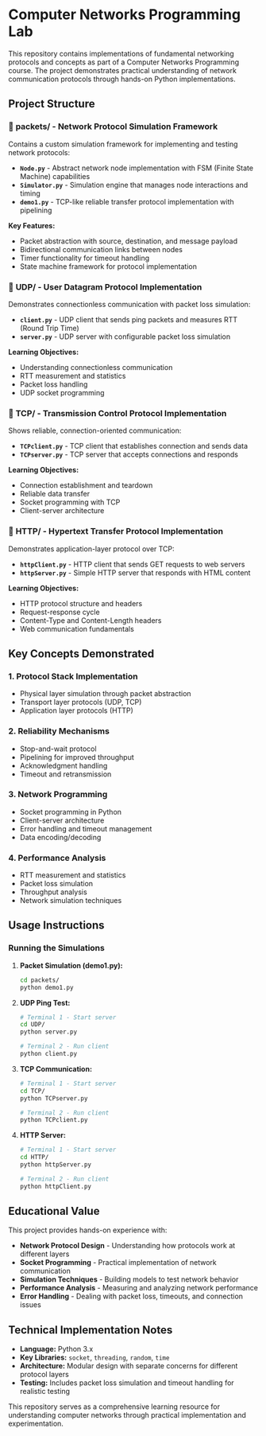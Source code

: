 # Computer Networks Programming Lab

This repository contains implementations of fundamental networking protocols and concepts as part of a Computer Networks Programming course. The project demonstrates practical understanding of network communication protocols through hands-on Python implementations.

## Project Structure

### 📁 **packets/** - Network Protocol Simulation Framework

Contains a custom simulation framework for implementing and testing network protocols:

- **`Node.py`** - Abstract network node implementation with FSM (Finite State Machine) capabilities
- **`Simulator.py`** - Simulation engine that manages node interactions and timing
- **`demo1.py`** - TCP-like reliable transfer protocol implementation with pipelining

**Key Features:**

- Packet abstraction with source, destination, and message payload
- Bidirectional communication links between nodes
- Timer functionality for timeout handling
- State machine framework for protocol implementation

### 📁 **UDP/** - User Datagram Protocol Implementation

Demonstrates connectionless communication with packet loss simulation:

- **`client.py`** - UDP client that sends ping packets and measures RTT (Round Trip Time)
- **`server.py`** - UDP server with configurable packet loss simulation

**Learning Objectives:**

- Understanding connectionless communication
- RTT measurement and statistics
- Packet loss handling
- UDP socket programming

### 📁 **TCP/** - Transmission Control Protocol Implementation

Shows reliable, connection-oriented communication:

- **`TCPclient.py`** - TCP client that establishes connection and sends data
- **`TCPserver.py`** - TCP server that accepts connections and responds

**Learning Objectives:**

- Connection establishment and teardown
- Reliable data transfer
- Socket programming with TCP
- Client-server architecture

### 📁 **HTTP/** - Hypertext Transfer Protocol Implementation

Demonstrates application-layer protocol over TCP:

- **`httpClient.py`** - HTTP client that sends GET requests to web servers
- **`httpServer.py`** - Simple HTTP server that responds with HTML content

**Learning Objectives:**

- HTTP protocol structure and headers
- Request-response cycle
- Content-Type and Content-Length headers
- Web communication fundamentals

## Key Concepts Demonstrated

### 1. **Protocol Stack Implementation**

- Physical layer simulation through packet abstraction
- Transport layer protocols (UDP, TCP)
- Application layer protocols (HTTP)

### 2. **Reliability Mechanisms**

- Stop-and-wait protocol
- Pipelining for improved throughput
- Acknowledgment handling
- Timeout and retransmission

### 3. **Network Programming**

- Socket programming in Python
- Client-server architecture
- Error handling and timeout management
- Data encoding/decoding

### 4. **Performance Analysis**

- RTT measurement and statistics
- Packet loss simulation
- Throughput analysis
- Network simulation techniques

## Usage Instructions

### Running the Simulations

1. **Packet Simulation (demo1.py):**

   ```bash
   cd packets/
   python demo1.py
   ```

2. **UDP Ping Test:**

   ```bash
   # Terminal 1 - Start server
   cd UDP/
   python server.py

   # Terminal 2 - Run client
   python client.py
   ```

3. **TCP Communication:**

   ```bash
   # Terminal 1 - Start server
   cd TCP/
   python TCPserver.py

   # Terminal 2 - Run client
   python TCPclient.py
   ```

4. **HTTP Server:**

   ```bash
   # Terminal 1 - Start server
   cd HTTP/
   python httpServer.py

   # Terminal 2 - Run client
   python httpClient.py
   ```

## Educational Value

This project provides hands-on experience with:

- **Network Protocol Design** - Understanding how protocols work at different layers
- **Socket Programming** - Practical implementation of network communication
- **Simulation Techniques** - Building models to test network behavior
- **Performance Analysis** - Measuring and analyzing network performance
- **Error Handling** - Dealing with packet loss, timeouts, and connection issues

## Technical Implementation Notes

- **Language:** Python 3.x
- **Key Libraries:** `socket`, `threading`, `random`, `time`
- **Architecture:** Modular design with separate concerns for different protocol layers
- **Testing:** Includes packet loss simulation and timeout handling for realistic testing

This repository serves as a comprehensive learning resource for understanding computer networks through practical implementation and experimentation.
